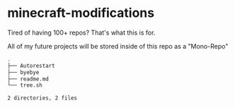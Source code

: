 # minecraft-modifications

Tired of having 100+ repos? That's what this is for.

All of my future projects will be stored inside of this repo as a "Mono-Repo"

```bash
.
├── Autorestart
├── byebye
├── readme.md
└── tree.sh

2 directories, 2 files

```
